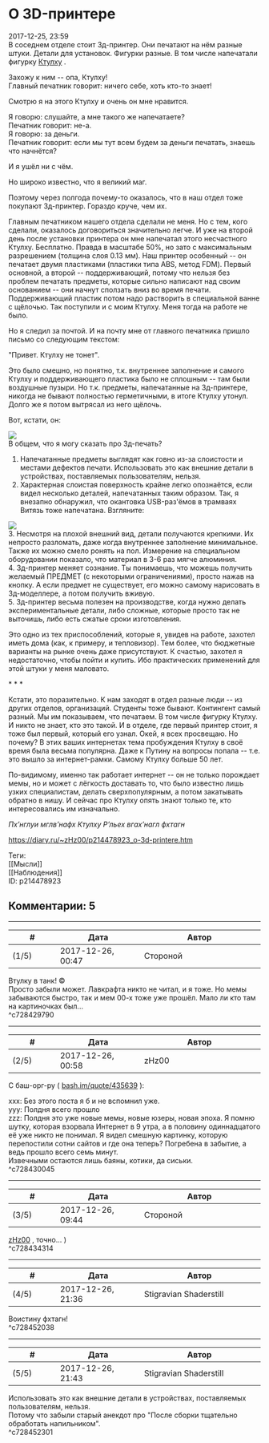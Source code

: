 О 3D-принтере
=============

  
2017-12-25, 23:59  
 В соседнем отделе стоит 3д-принтер. Они печатают на нём разные штуки. Детали для установок. Фигурки разные. В том числе напечатали фигурку  [Ктулху](https://ru.wikipedia.org/wiki/%D0%9A%D1%82%D1%83%D0%BB%D1%85%D1%83)  .   
   
 Захожу к ним -- опа, Ктулху!   
 Главный печатник говорит: ничего себе, хоть кто-то знает!   
   
 Смотрю я на этого Ктулху и очень он мне нравится.   
   
 Я говорю: слушайте, а мне такого же напечатаете?   
 Печатник говорит: не-а.   
 Я говорю: за деньги.   
 Печатник говорит: если мы тут всем будем за деньги печатать, знаешь что начнётся?   
   
 И я ушёл ни с чём.   
   
 Но широко известно, что я великий маг.   
   
 Поэтому через полгода почему-то оказалось, что в наш отдел тоже покупают 3д-принтер. Гораздо круче, чем их.   
   
 Главным печатником нашего отдела сделали не меня. Но с тем, кого сделали, оказалось договориться значительно легче. И уже на второй день после установки принтера он мне напечатал этого несчастного Ктулху. Бесплатно. Правда в масштабе 50%, но зато с максимальным разрешением (толщина слоя 0.13 мм). Наш принтер особенный -- он печатает двумя пластиками (пластики типа ABS, метод FDM). Первый основной, а второй -- поддерживающий, потому что нельзя без проблем печатать предметы, которые сильно написают над своим основанием -- они начнут сползать вниз во время печати. Поддерживающий пластик потом надо растворить в специальной ванне с щёлочью. Так поступили и с моим Ктулху. Меня тогда на работе не было.   
   
 Но я следил за почтой. И на почту мне от главного печатника пришло письмо со следующим текстом:   
   
 "Привет. Ктулху не тонет".   
   
 Это было смешно, но понятно, т.к. внутреннее заполнение и самого Ктулху и поддерживающего пластика было не сплошным -- там были воздушные пузыри. Но т.к. предметы, напечатанные на 3д-принтере, никогда не бывают полностью герметичными, в итоге Ктулху утонул. Долго же я потом вытрясал из него щёлочь.   
   
 Вот, кстати, он:   
   
   [![](https://i.imgur.com/d3aT52al.jpg)](https://i.imgur.com/d3aT52a.jpg)     
 В общем, что я могу сказать про 3д-печать?   
   
 1. Напечатанные предметы выглядят как говно из-за слоистости и местами дефектов печати. Использовать это как внешние детали в устройствах, поставляемых пользователям, нельзя.   
 2. Характерная слоистая поверхность крайне легко опознаётся, если видел несколько деталей, напечатанных таким образом. Так, я внезапно обнаружил, что окантовка USB-раз'ёмов в трамваях Витязь тоже напечатана. Взгляните:   
   
   [![](https://i.imgur.com/fGjkHw6l.jpg)](https://i.imgur.com/fGjkHw6.jpg)     
 3. Несмотря на плохой внешний вид, детали получаются крепкими. Их непросто разломать, даже когда внутреннее заполнение минимальное. Также их можно смело ронять на пол. Измерение на специальном оборудовании показало, что материал в 3-6 раз мягче алюминия.   
 4. 3д-принтер меняет сознание. Ты понимаешь, что можешь получить желаемый ПРЕДМЕТ (с некоторыми ограничениями), просто нажав на кнопку. А если предмет не существует, его можно самому нарисовать в 3д-моделлере, а потом получить вживую.   
 5. 3д-принтер весьма полезен на производстве, когда нужно делать экспериментальные детали, либо сложные, которые просто так не выточишь, либо есть сжатые сроки изготовления.   
   
 Это одно из тех приспособлений, которые я, увидев на работе, захотел иметь дома (как, к примеру, и тепловизор). Тем более, что бюджетные варианты на рынке очень даже присутствуют. К счастью, захотел я недостаточно, чтобы пойти и купить. Ибо практических применений для этой штуки у меня маловато.   
   
 \* \* \*   
   
 Кстати, это поразительно. К нам заходят в отдел разные люди -- из других отделов, организаций. Студенты тоже бывают. Контингент самый разный. Мы им показываем, что печатаем. В том числе фигурку Ктулху. И никто не знает, кто это такой. И в отделе, где первый принтер стоит, я тоже был первый, который его узнал. Окей, я всех просвещаю. Но почему? В этих ваших интернетах тема пробуждения Ктулху в своё время была весьма популярна. Даже к Путину на вопросы попала -- т.е. это вышло за интернет-рамки. Самому Ктулху больше 50 лет.   
   
 По-видимому, именно так работает интернет -- он не только порождает мемы, но и может с лёгкость доставать то, что было известно лишь узких специалистам, делать сверхпопулярным, а потом закатывать обратно в нишу. И сейчас про Ктулху опять знают только те, кто интересовались им изначально.   
   
   *Пх’нглуи мглв’нафх Ктулху Р’льех вгах’нагл фхтагн*     
  
<https://diary.ru/~zHz00/p214478923_o-3d-printere.htm>  
  
Теги:  
[[Мысли]]  
[[Наблюдения]]  
ID: p214478923  


Комментарии: 5
--------------

  


---



|         #         |              Дата              |                     Автор                     |           ID           |
| --- | --- | --- | --- |
| (1/5) | 2017-12-26, 00:47 | Стороной | c728429790 |

  
 Втулку в танк! ©   
 Просто забыли может. Лавкрафта никто не читал, и я тоже. Но мемы забываются быстро, так и мем 00-х тоже уже прошёл. Мало ли кто там на картиночках был...   
 ^c728429790

---



|         #         |              Дата              |                     Автор                     |           ID           |
| --- | --- | --- | --- |
| (2/5) | 2017-12-26, 00:58 | zHz00 | c728430045 |

  
 С баш-орг-ру (  [bash.im/quote/435639](http://bash.im/quote/435639)  ):   
   
 xxx: Без этого поста я б и не вспомнил уже.   
 yyy: Полдня всего прошло   
 zzz: Полдня это уже новые мемы, новые юзеры, новая эпоха. Я помню шутку, которая взорвала Интернет в 9 утра, а в половину одиннадцатого её уже никто не понимал. Я видел смешную картинку, которую перепостили сотни сайтов и где она теперь? Погребена в забытие, а ведь прошло всего семь минут.   
 Извечными остаются лишь баяны, котики, да сиськи.   
 ^c728430045

---



|         #         |              Дата              |                     Автор                     |           ID           |
| --- | --- | --- | --- |
| (3/5) | 2017-12-26, 09:44 | Стороной | c728434314 |

  
  [zHz00](https://zHz00.diary.ru "Untitled")  , точно... )   
 ^c728434314

---



|         #         |              Дата              |                     Автор                     |           ID           |
| --- | --- | --- | --- |
| (4/5) | 2017-12-26, 21:36 | Stigravian Shaderstill | c728452038 |

  
 Воистину фхтагн!   
 ^c728452038

---



|         #         |              Дата              |                     Автор                     |           ID           |
| --- | --- | --- | --- |
| (5/5) | 2017-12-26, 21:43 | Stigravian Shaderstill | c728452301 |

  
  Использовать это как внешние детали в устройствах, поставляемых пользователям, нельзя.    
 Потому что забыли старый анекдот про "После сборки тщательно обработать напильником".   
 ^c728452301